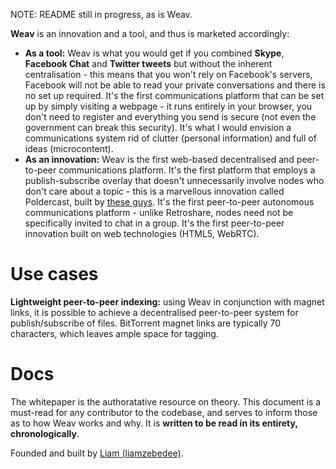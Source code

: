 NOTE: README still in progress, as is Weav.

**Weav** is an innovation and a tool, and thus is marketed accordingly:
* **As a tool:** Weav is what you would get if you combined **Skype**, **Facebook Chat** and **Twitter tweets** but without the inherent centralisation - this means that you won't rely on Facebook's servers, Facebook will not be able to read your private conversations and there is no set up required. It's the first communications platform that can be set up by simply visiting a webpage - it runs entirely in your browser, you don't need to register and everything you send is secure (not even the government can break this security). It's what I would envision a communications system rid of clutter (personal information) and full of ideas (microcontent).
* **As an innovation:** Weav is the first web-based decentralised and peer-to-peer communications platform. It's the first platform that employs a publish-subscribe overlay that doesn't unnecessarily involve nodes who don't care about a topic - this is a marvellous innovation called Poldercast, built by [these guys](http://www.cs.vu.nl/~spyros/papers/PolderCast.pdf‎). It's the first peer-to-peer autonomous communications platform - unlike Retroshare, nodes need not be specifically invited to chat in a group. It's the first peer-to-peer innovation built on web technologies (HTML5, WebRTC). 

# Use cases
**Lightweight peer-to-peer indexing:** using Weav in conjunction with magnet links, it is possible to achieve a decentralised peer-to-peer system for publish/subscribe of files. BitTorrent magnet links are typically 70 characters, which leaves ample space for tagging. 

# Docs
The whitepaper is the authoratative resource on theory. This document is a must-read for any contributor to the codebase, and serves to inform those as to how Weav works and why. It is **written to be read in its entirety, chronologically**.

Founded and built by [Liam (liamzebedee)](//liamz.co).
